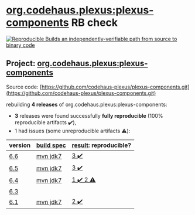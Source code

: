 [org.codehaus.plexus:plexus-components](https://search.maven.org/artifact/org.codehaus.plexus/plexus-components/) RB check
=======

[![Reproducible Builds](https://reproducible-builds.org/images/logos/rb.svg) an independently-verifiable path from source to binary code](https://reproducible-builds.org/)

## Project: [org.codehaus.plexus:plexus-components](https://search.maven.org/artifact/org.codehaus.plexus/plexus-components/)

Source code: [https://github.com/codehaus-plexus/plexus-components.git](https://github.com/codehaus-plexus/plexus-components.git)

rebuilding **4 releases** of org.codehaus.plexus:plexus-components:
- **3** releases were found successfully **fully reproducible** (100% reproducible artifacts :heavy_check_mark:),
- 1 had issues (some unreproducible artifacts :warning:):

| version | [build spec](BUILDSPEC.md) | [result](https://reproducible-builds.org/docs/jvm/): reproducible? |
| -- | --------- | ------ |
| [6.6](https://search.maven.org/artifact/org.codehaus.plexus/plexus-components/6.6/pom) | [mvn jdk7](plexus-components-6.6.buildspec) | [3 :heavy_check_mark: ](plexus-components-6.6.buildcompare) |
| [6.5](https://search.maven.org/artifact/org.codehaus.plexus/plexus-components/6.5/pom) | [mvn jdk7](plexus-components-6.5.buildspec) | [3 :heavy_check_mark: ](plexus-components-6.5.buildcompare) |
| [6.4](https://search.maven.org/artifact/org.codehaus.plexus/plexus-components/6.4/pom) | [mvn jdk7](plexus-components-6.4.buildspec) | [1 :heavy_check_mark:  2 :warning:](plexus-components-6.4.buildcompare) |
| [6.3](https://search.maven.org/artifact/org.codehaus.plexus/plexus-components/6.3/pom) | | |
| [6.1](https://search.maven.org/artifact/org.codehaus.plexus/plexus-components/6.1/pom) | [mvn jdk7](plexus-components-6.1.buildspec) | [2 :heavy_check_mark: ](plexus-components-6.1.buildcompare) |
